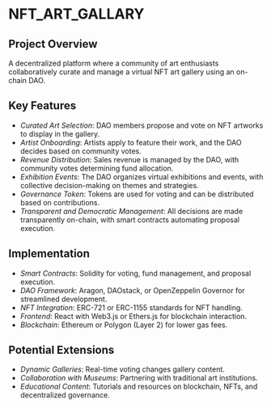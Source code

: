 # NFT_ART_GALLARY

## Project Overview

A decentralized platform where a community of art enthusiasts collaboratively curate and manage a virtual NFT art gallery using an on-chain DAO.

## Key Features

* *Curated Art Selection*: DAO members propose and vote on NFT artworks to display in the gallery.
* *Artist Onboarding*: Artists apply to feature their work, and the DAO decides based on community votes.
* *Revenue Distribution*: Sales revenue is managed by the DAO, with community votes determining fund allocation.
* *Exhibition Events*: The DAO organizes virtual exhibitions and events, with collective decision-making on themes and strategies.
* *Governance Token*: Tokens are used for voting and can be distributed based on contributions.
* *Transparent and Democratic Management*: All decisions are made transparently on-chain, with smart contracts automating proposal execution.

## Implementation

* *Smart Contracts*: Solidity for voting, fund management, and proposal execution.
* *DAO Framework*: Aragon, DAOstack, or OpenZeppelin Governor for streamlined development.
* *NFT Integration*: ERC-721 or ERC-1155 standards for NFT handling.
* *Frontend*: React with Web3.js or Ethers.js for blockchain interaction.
* *Blockchain*: Ethereum or Polygon (Layer 2) for lower gas fees.

## Potential Extensions

* *Dynamic Galleries*: Real-time voting changes gallery content.
* *Collaboration with Museums*: Partnering with traditional art institutions.
* *Educational Content*: Tutorials and resources on blockchain, NFTs, and decentralized governance.
